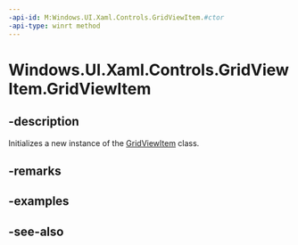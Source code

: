 ```yaml
---
-api-id: M:Windows.UI.Xaml.Controls.GridViewItem.#ctor
-api-type: winrt method
---
```


<!-- Method syntax
public GridViewItem()
-->

# Windows.UI.Xaml.Controls.GridViewItem.GridViewItem

## -description
Initializes a new instance of the [GridViewItem](gridviewitem.md) class.


## -remarks

## -examples

## -see-also
